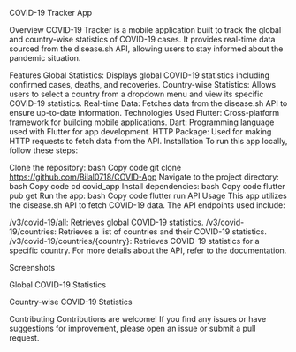 COVID-19 Tracker App

Overview
COVID-19 Tracker is a mobile application built to track the global and country-wise statistics of COVID-19 cases. It provides real-time data sourced from the disease.sh API, allowing users to stay informed about the pandemic situation.

Features
Global Statistics: Displays global COVID-19 statistics including confirmed cases, deaths, and recoveries.
Country-wise Statistics: Allows users to select a country from a dropdown menu and view its specific COVID-19 statistics.
Real-time Data: Fetches data from the disease.sh API to ensure up-to-date information.
Technologies Used
Flutter: Cross-platform framework for building mobile applications.
Dart: Programming language used with Flutter for app development.
HTTP Package: Used for making HTTP requests to fetch data from the API.
Installation
To run this app locally, follow these steps:

Clone the repository:
bash
Copy code
git clone https://github.com/Bilal0718/COVID-App
Navigate to the project directory:
bash
Copy code
cd covid_app
Install dependencies:
bash
Copy code
flutter pub get
Run the app:
bash
Copy code
flutter run
API Usage
This app utilizes the disease.sh API to fetch COVID-19 data. The API endpoints used include:

/v3/covid-19/all: Retrieves global COVID-19 statistics.
/v3/covid-19/countries: Retrieves a list of countries and their COVID-19 statistics.
/v3/covid-19/countries/{country}: Retrieves COVID-19 statistics for a specific country.
For more details about the API, refer to the documentation.

Screenshots

Global COVID-19 Statistics


Country-wise COVID-19 Statistics

Contributing
Contributions are welcome! If you find any issues or have suggestions for improvement, please open an issue or submit a pull request.

